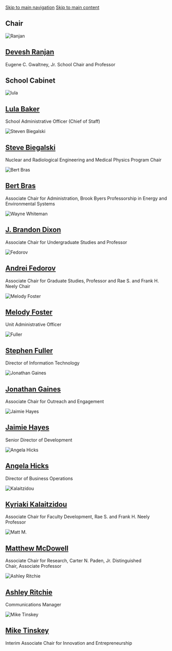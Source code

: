 [Skip to main navigation](https://www.me.gatech.edu/school-leadership#main-navigation) [Skip to main content](https://www.me.gatech.edu/school-leadership#main-content)

## Chair

![Ranjan](https://www.me.gatech.edu/sites/default/files/inline-images/23-R10406-P26-007thumb.jpg)

## [Devesh Ranjan](https://www.me.gatech.edu/faculty/ranjan)

Eugene C. Gwaltney, Jr. School Chair and Professor

## School Cabinet

![lula](https://www.me.gatech.edu/sites/default/files/inline-images/lula.jpg)

## [Lula Baker](https://www.me.gatech.edu/staff/baker)

School Administrative Officer (Chief of Staff)

![Steven Biegalski](https://www.me.gatech.edu/sites/default/files/inline-images/steven-biegalski-1_0.jpg)

## [Steve Biegalski](https://www.me.gatech.edu/faculty/biegalski)

Nuclear and Radiological Engineering and Medical Physics Program Chair

![Bert Bras](https://www.me.gatech.edu/sites/default/files/inline-images/bras.JPG)

## [Bert Bras](https://www.me.gatech.edu/faculty/bras)

Associate Chair for Administration, Brook Byers Professorship in Energy and Environmental Systems

![Wayne Whiteman](https://www.me.gatech.edu/sites/default/files/inline-images/040A4300web_0.jpg)

## [J. Brandon Dixon](https://www.me.gatech.edu/faculty/dixon)

Associate Chair for Undergraduate Studies and Professor

![Fedorov](https://www.me.gatech.edu/sites/default/files/inline-images/Andrei_FEdorov_crop.jpg)

## [Andrei Fedorov](https://www.me.gatech.edu/faculty/fedorov)

Associate Chair for Graduate Studies, Professor and Rae S. and Frank H. Neely Chair

![Melody Foster](https://www.me.gatech.edu/sites/default/files/inline-images/Melody-Foster-Leadership.jpg)

## [Melody Foster](https://www.me.gatech.edu/staff/foster)

Unit Administrative Officer

![Fuller](https://www.me.gatech.edu/sites/default/files/inline-images/Fuller_0.jpg)

## [Stephen Fuller](https://www.me.gatech.edu/staff/fuller)

Director of Information Technology

![Jonathan Gaines](https://www.me.gatech.edu/sites/default/files/inline-images/3b5Gaines4_0.png)

## [Jonathan Gaines](https://www.me.gatech.edu/user/1079)

Associate Chair for Outreach and Engagement

![Jaimie Hayes](https://www.me.gatech.edu/sites/default/files/inline-images/head%20shot%20Hayes3b5.png)

## [Jaimie Hayes](https://www.me.gatech.edu/user/1062)

Senior Director of Development

![Angela Hicks](https://www.me.gatech.edu/sites/default/files/inline-images/Hicks-Leadership_0.jpg)

## [Angela Hicks](https://www.me.gatech.edu/staff/hicks)

Director of Business Operations

![Kalaitzidou](https://www.me.gatech.edu/sites/default/files/inline-images/040A7895-min.JPG)

## [Kyriaki Kalaitzidou](https://www.me.gatech.edu/faculty/kalaitzidou)

Associate Chair for Faculty Development, Rae S. and Frank H. Neely Professor

![Matt M.](https://www.me.gatech.edu/sites/default/files/inline-images/01.30.2025%20Matt%20for%20web.jpg)

## [Matthew McDowell](https://www.me.gatech.edu/faculty/mcdowell-1)

Associate Chair for Research, Carter N. Paden, Jr. Distinguished Chair, Associate Professor

![Ashley Ritchie](https://www.me.gatech.edu/sites/default/files/inline-images/040A7977_web.jpg)

## [Ashley Ritchie](https://www.me.gatech.edu/staff/ritchie)

Communications Manager

![Mike Tinskey](https://www.me.gatech.edu/sites/default/files/inline-images/03.12.2025%20Tinskey%20for%20web.jpg)

## [Mike Tinskey](https://www.nremp.gatech.edu/faculty/tinskey)

Interim Associate Chair for Innovation and Entrepreneurship